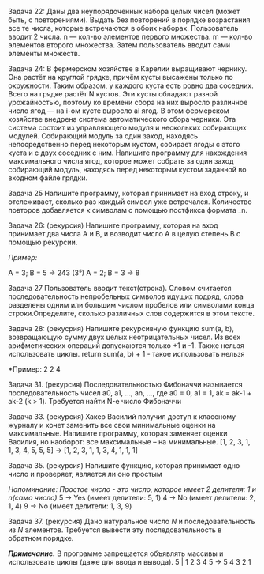 Задача 22: 
Даны два неупорядоченных набора целых чисел (может быть, с повторениями). Выдать без повторений в порядке возрастания все те числа, которые встречаются в обоих наборах.
Пользователь вводит 2 числа. n — кол-во элементов первого множества. m — кол-во элементов второго множества. Затем пользователь вводит сами элементы множеств.


Задача 24: 
В фермерском хозяйстве в Карелии выращивают чернику. Она растёт на круглой грядке, причём кусты высажены только по окружности. Таким образом, у каждого куста есть ровно два соседних. Всего на грядке растёт N кустов.
Эти кусты обладают разной урожайностью, поэтому ко времени сбора на них выросло различное число ягод — на i-ом кусте выросло ai ягод.
В этом фермерском хозяйстве внедрена система автоматического сбора черники. Эта система состоит из управляющего модуля и нескольких собирающих модулей. Собирающий модуль за один заход, находясь непосредственно перед некоторым кустом, собирает ягоды с этого куста и с двух соседних с ним.
Напишите программу для нахождения максимального числа ягод, которое может собрать за один заход собирающий модуль, находясь перед некоторым кустом заданной во входном файле грядки.    

Задача 25
Напишите программу, которая принимает на вход строку,
и отслеживает, сколько раз каждый символ уже встречался.
Количество повторов добавляется к символам
с помощью постфикса формата _n.

Задача 26:  (рекурсия)
Напишите программу, которая на вход принимает два числа A и B, 
и возводит число А в целую степень B с помощью рекурсии.

*Пример:*

A = 3; B = 5 -> 243 (3⁵)
A = 2; B = 3 -> 8 

Задача 27
Пользователь вводит текст(строка).
Словом считается последовательность непробельных символов
идущих подряд, слова разделены одним или большим числом
пробелов или символами конца строки.Определите, сколько различных
слов содержится в этом тексте.

Задача 28: (рекусрия)
Напишите рекурсивную функцию sum(a, b), возвращающую сумму двух целых неотрицательных чисел. 
Из всех арифметических операций допускаются только +1 и -1. Также нельзя использовать циклы.
return sum(a, b) + 1 - такое использовать нельзя

*Пример:
2 2
    4

Задача 31. (рекурсия)
Последовательностью Фибоначчи называется
последовательность чисел a0, a1, ..., an, ..., где
a0 = 0, a1 = 1, ak = ak-1 + ak-2 (k > 1).
Требуется найти N-е число Фибоначчи

Задача 33. (рекурсия)
Хакер Василий получил доступ к классному журналу
и хочет заменить все свои минимальные оценки на максимальные.
Напишите программу, которая заменяет оценки Василия,
но наоборот: все максимальные – на минимальные.
[1, 2, 3, 1, 1, 3, 4, 5, 5, 5] -> [1, 2, 3, 1, 1, 3, 4, 1, 1, 1]

Задача 35. (рекурсия)
Напишите функцию, которая принимает
одно число и проверяет, является ли оно простым

*Напоминание: Простое число - это число,
которое имеет 2 делителя: 1  и n(само число)*
5 -> Yes (имеет делители: 5, 1)
4 -> No (имеет делители: 2, 1, 4)
9 -> No (имеет делители: 1, 3, 9)

Задача 37. (рекурсия)
Дано натуральное число *N* и последовательность
из *N* элементов. Требуется вывести эту последовательность
в обратном порядке.

***Примечание.*** В программе запрещается объявлять
массивы и использовать циклы (даже для ввода и вывода).
5 | 1 2 3 4 5 -> 5 4 3 2 1